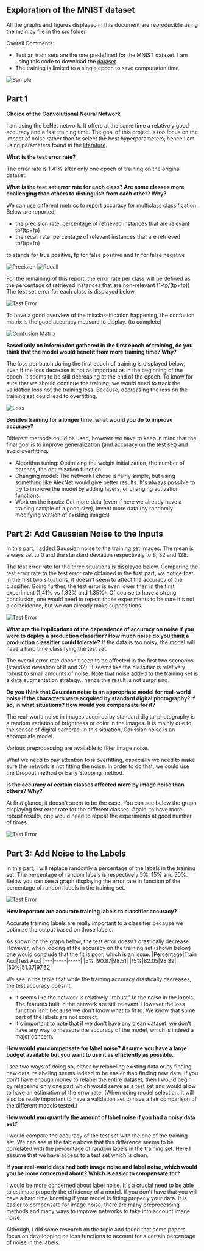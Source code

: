 ## Exploration of the MNIST dataset

All the graphs and figures displayed in this document are reproducible using the main.py file in the src folder.

Overall Comments:
- Test an train sets are the one predefined for the MNIST dataset. I am using this code to download the [dataset](https://github.com/tensorflow/tensorflow/blob/a5d8217c4ed90041bea2616c14a8ddcf11ec8c03/tensorflow/examples/tutorials/mnist/input_data.py).
- The training is limited to a single epoch to save computation time.

![Sample](../output/figs/sample_mnist_images.png)

## Part 1

**Choice of the Convolutional Neural Network**

I am using the LeNet network. It offers at the same time a relatively good accuracy and a fast training time. The goal of this project is too focus on the impact of noise rather than to select the best hyperparameters, hence I am using parameters found in the [literature](http://www.pyimagesearch.com/2016/08/01/lenet-convolutional-neural-network-in-python/).

**What is the test error rate?**

The error rate is 1.41% after only one epoch of training on the original dataset.

**What is the test set error rate for each class? Are some classes more challenging than others to distinguish from each other? Why?**

We can use different metrics to report accuracy for multiclass classification. Below are reported:
- the precision rate: percentage of retrieved instances that are relevant tp/(tp+fp)
- the recall rate: percentage of relevant instances that are retrieved tp/(tp+fn)  

tp stands for true positive, fp for false positive and fn for false negative

![Precision](../output/figs/output_0/precision.png)
![Recall](../output/figs/output_0/recall.png)

For the remaining of this report, the error rate per class will be defined as the percentage of retrieved instances that are non-relevant (1-tp/(tp+fp))
The test set error for each class is displayed below.

![Test Error](../output/figs/output_0/test_error.png)

To have a good overview of the misclassification happening, the confusion matrix is the good accuracy measure to display.
(to complete)

![Confusion Matrix](../output/figs/output_0/confusion_matrix.png)

**Based only on information gathered in the first epoch of training, do you think that the model would benefit from more training time? Why?**

The loss per batch during the first epoch of training is displayed below, even if the loss decrease is not as important as in the beginning of the epoch, it seems to be still decreasing at the end of the epoch.
To know for sure that we should continue the training, we would need to track the validation loss not the training loss. Because, decreasing the loss on the training set could lead to overfitting.

![Loss](../output/figs/output_0/loss_first_epoch.png)

**Besides training for a longer time, what would you do to improve accuracy?**

Different methods could be used, however we have to keep in mind that the final goal is to improve generalization (and accuracy on the test set) and avoid overfitting.
- Algorithm tuning: Optimizing the weight initialization, the number of batches, the optimization function.
- Changing model: The network I chose is fairly simple, but using something like AlexNet would give better results. It's always possible to try to improve the model by adding layers, or changing activation functions.
- Work on the inputs: Get more data (even if here we already have a training sample of a good size), invent more data (by randomly modifying version of existing images)

## Part 2: Add Gaussian Noise to the Inputs

In this part, I added Gaussian noise to the training set images. The mean is always set to 0 and the standard deviation respectively to 8, 32 and 128.

The test error rate for the three situations is displayed below. Comparing the test error rate to the test error rate obtained in the first part, we notice that in the first two situations, it doesn't seem to affect the accuracy of the classifier.
Going further, the test error is even lower than in the first experiment (1.41% vs 1.32% and 1.35%). Of course to have a strong conclusion, one would need to repeat those experiments to be sure it's not a coincidence, but we can already make suppositions.

![Test Error](../output/figs/image_noise.png)

**What are the implications of the dependence of accuracy on noise if you were to deploy a production classifier? How much noise do you think a production classifier could tolerate?**
If the data is too noisy, the model will have a hard time classifying the test set.

The overall error rate doesn't seen to be affected in the first two scenarios (standard deviation of 8 and 32). It seems like the classifier is relatively robust to small amounts of noise. Note that noise added to the training set is a data augmentation strategy., hence this result is not surprising.

**Do you think that Gaussian noise is an appropriate model for real-world noise if the characters were acquired by standard digital photography? If so, in what situations? How would you compensate for it?**

The real-world noise in images acquired by standard digital photography is a random variation of brightness or color in the images. It is mainly due to the sensor of digital cameras. In this situation, Gaussian noise is an appropriate model.

Various preprocessing are available to filter image noise.

What we need to pay attention to is overfitting, especially we need to make sure the network is not fitting the noise. In order to do that, we could use the Dropout method or Early Stopping method.

**Is the accuracy of certain classes affected more by image noise than others? Why?**

At first glance, it doesn't seem to be the case. You can see below the graph displaying test error rate for the different classes. Again, to have more robust results, one would need to repeat the experiments at good number of times.

![Test Error](../output/figs/output_3/test_error.png)

## Part 3: Add Noise to the Labels

In this part, I will replace randomly a percentage of the labels in the training set. The percentage of random labels is respectively 5%, 15% and 50%.
Below you can see a graph displaying the error rate in function of the percentage of random labels in the training set.

![Test Error](../output/figs/label_noise.png)

**How important are accurate training labels to classifier accuracy?**

Accurate training labels are really important to a classifier because we optimize the output based on those labels.

As shown on the graph below, the test error doesn't drastically decrease. However, when looking at the accuracy on the training set (shown below) one would conclude that the fit is poor, which is an issue.
|Percentage|Train Acc|Test Acc|
|---|-----|-----|
|5% |90.87|98.51|
|15%|82.05|98.39|
|50%|51.37|97.62|

We see in the table that while the training accuracy drastically decreases, the test accuracy doesn't.
- it seems like the network is relatively "robust" to the noise in the labels. The features built in the network are still relevant. However the loss function isn't because we don't know what to fit to. We know that some part of the labels are not correct.
- it's important to note that if we don't have any clean dataset, we don't have any way to measure the accuracy of the model, which is indeed a major concern.

**How would you compensate for label noise? Assume you have a large budget available but you want to use it as efficiently as possible.**

I see two ways of doing so, either by relabeling existing data or by finding new data, relabeling seems indeed to be easier than finding new data.
If you don't have enough money to relabel the entire dataset, then I would begin by relabeling only one part which would serve as a test set and would allow to have an estimation of the error rate.
(When doing model selection, it will also be really important to have a validation set to have a fair comparison of the different models tested.)

**How would you quantify the amount of label noise if you had a noisy data set?**

I would compare the accuracy of the test set with the one of the training set. We can see in the table above that this difference seems to be correlated with the percentage of random labels in the training set.
Here I assume that we have access to a test set which is clean.

**If your real-world data had both image noise and label noise, which would you be more concerned about? Which is easier to compensate for?**

I would be more concerned about label noise. It's a crucial need to be able to estimate properly the efficiency of a model. If you don't have that you will have a hard time knowing if your model is fitting properly your data.
It is easier to compensate for image noise, there are many preprocessing methods and many ways to improve networks to take into account image noise.

Although, I did some research on the topic and found that some papers focus on developping ne loss functions to account for a certain percentage of noise in the labels.
